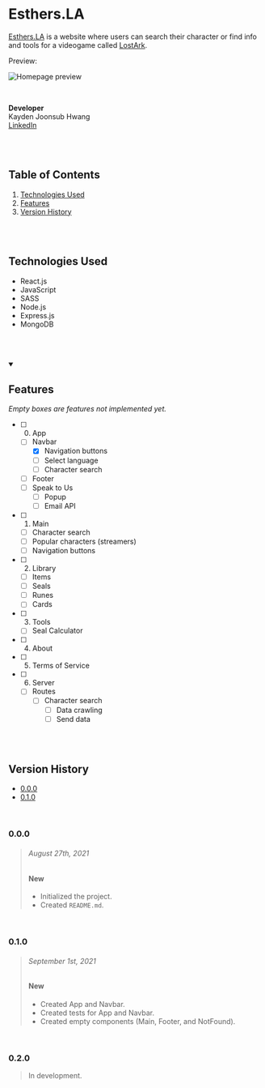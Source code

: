 # Esthers.LA

[Esthers.LA](https://Esthers.LA/) is a website where users can search their character or find info and tools for a videogame called [LostArk](https://playlostark.com/).

Preview:

![Homepage preview](https://lh3.googleusercontent.com/O3-4z4iOUl9kQIf16YqkUiMuIkFs81-P7PqxsNDhGb-Glb27657ybb2CoA97dC2bxzJmtoLXBj-rEhKAGR2wc3vyjiPytU2nQyWLuPzM6wyHxcy8wSVQz2SbKtMk3B6FPSXUnVQOw9xKaHhR51ufGDfHSPh8USOm_fWlkRWFeG1KHalJ7T4cXi-avO7g2hTgw5En67OxcVW8YRir-mISQNqh899Al9ZrI-UcFm3QIEJqKKq1uvkIwlmkMTvi9y6pS7oOetW040GGcQ2VEKVzyds4y3s_9XeixN_dbWmqNhMwu2-Z08mJXAv9Sq9OUifEj_AQJfnyeXzMR9JwG5uqDz2NGsTvkkfy1oaMfs5G8VO5IHJO447bvqK1fgFA9FCo2DFwHy-ZtLeZ8nW2B3iPSOhafpeCQAWoTcAwWOSeHC0fsqHRzCL5yMHl9wzpKfZ9cjtfzxWaToV6MiBItvoWcn8eH-lA2MDRLd3DBMLtobO3tbHMp3ROHA41mtcqfbZ5QwM7lMBhRd9ghxtbRERA64jpmnuVURJdwIrWTrTtfnXWUQ_kjS7RCe4L_7Q3y_i-jeKVPtyQidaxG5Bk9bJtTV8hfsNOleZVBUd2-u1VpLk_Hspmeg0DL04_-b-RMbSt1EAQgcW1DdBf5WFXcYNJUaWyNmHvJ4ZB6tzUdmmi6JHz6wxcH7x3RBlUXwVAZIBbWHNFZ6_GZJA0vdwcD019kVE9=w1919-h874-no?authuser=0)

<br/>

**Developer** <br/>
Kayden Joonsub Hwang <br/>
[LinkedIn](https://www.linkedin.com/in/kayden-hwang-43639419b/)

<br/><br/>



## Table of Contents
1. [Technologies Used](#Technologies-Used)
2. [Features](#Features)
4. [Version History](#Version-History)

<br/><br/>



## Technologies Used
- React.js
- JavaScript
- SASS
- Node.js
- Express.js
- MongoDB

<br/><br/>


<details open>
<summary>
    <h2>Features</h2>
    <em>Empty boxes are features not implemented yet.</em>
</summary>

- [ ] 0. App
    - [ ] Navbar
        - [x] Navigation buttons
        - [ ] Select language
        - [ ] Character search
    - [ ] Footer
    - [ ] Speak to Us
        - [ ] Popup
        - [ ] Email API

- [ ] 1. Main
    - [ ] Character search
    - [ ] Popular characters (streamers)
    - [ ] Navigation buttons

- [ ] 2. Library
    - [ ] Items
    - [ ] Seals
    - [ ] Runes
    - [ ] Cards

- [ ] 3. Tools
    - [ ] Seal Calculator

- [ ] 4. About

- [ ] 5. Terms of Service

- [ ] 6. Server
    - [ ] Routes
        - [ ] Character search
            - [ ] Data crawling
            - [ ] Send data

</details>

<br/><br/>



## Version History

* [0.0.0](#000)
* [0.1.0](#010)

<br/>



### 0.0.0 

> ###### August 27th, 2021
> ####    New
> - Initialized the project.
> - Created `README.md`.

<br/>

### 0.1.0 
> ###### September 1st, 2021
> ####    New
> - Created App and Navbar.
> - Created tests for App and Navbar.
> - Created empty components (Main, Footer, and NotFound).

<br/>

### 0.2.0 
> In development.

<br/><br/>

